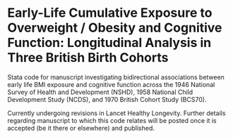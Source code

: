 # Early-Life Cumulative Exposure to Overweight / Obesity and Cognitive Function: Longitudinal Analysis in Three British Birth Cohorts

Stata code for manuscript investigating bidirectional associations between early life BMI exposure and cognitive function across the 1946 National Survey of Health and Development (NSHD), 1958 National Child Development Study (NCDS), and 1970 British Cohort Study (BCS70). 

Currently undergoing revisions in Lancet Healthy Longevity. Further details regarding manuscript to which this code relates will be posted once it is accepted (be it there or elsewhere) and published.
